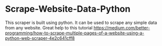 # Scrape-Website-Data-Python
This scraper is built using python. It can be used to scrape any simple data from any website.
Great help to this tutorial https://medium.com/better-programming/how-to-scrape-multiple-pages-of-a-website-using-a-python-web-scraper-4e2c641cff8
